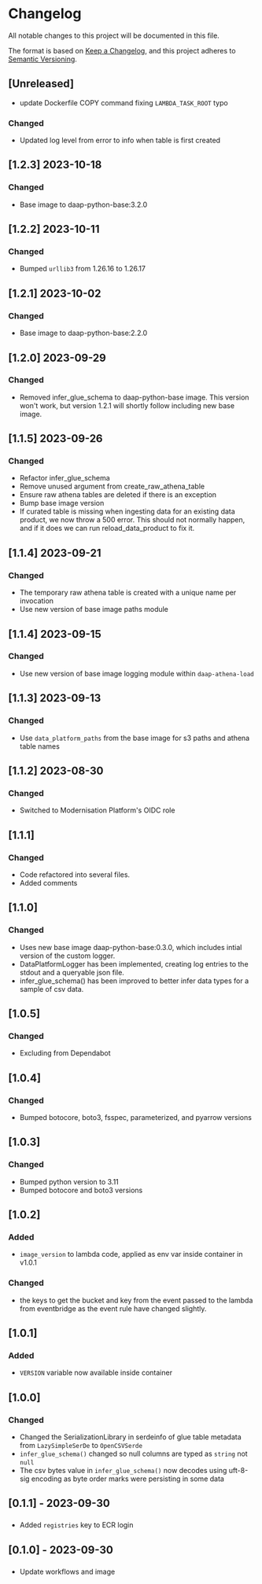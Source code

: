 <!-- markdownlint-disable MD003 -->

# Changelog

All notable changes to this project will be documented in this file.

The format is based on [Keep a Changelog](https://keepachangelog.com/en/1.0.0/),
and this project adheres to [Semantic Versioning](https://semver.org/spec/v2.0.0.html).

## [Unreleased]

- update Dockerfile COPY command fixing `LAMBDA_TASK_ROOT` typo

### Changed

- Updated log level from error to info when table is first created

## [1.2.3] 2023-10-18

### Changed

- Base image to daap-python-base:3.2.0

## [1.2.2] 2023-10-11

### Changed

- Bumped `urllib3` from 1.26.16 to 1.26.17

## [1.2.1] 2023-10-02

### Changed

- Base image to daap-python-base:2.2.0

## [1.2.0] 2023-09-29

### Changed

- Removed infer_glue_schema to daap-python-base image. This version won't
  work, but version 1.2.1 will shortly follow including new base image.

## [1.1.5] 2023-09-26

### Changed

- Refactor infer_glue_schema
- Remove unused argument from create_raw_athena_table
- Ensure raw athena tables are deleted if there is an exception
- Bump base image version
- If curated table is missing when ingesting data for an existing data product,
  we now throw a 500 error. This should not normally happen, and if it does
  we can run reload_data_product to fix it.

## [1.1.4] 2023-09-21

### Changed

- The temporary raw athena table is created with a unique name per invocation
- Use new version of base image paths module

## [1.1.4] 2023-09-15

### Changed

- Use new version of base image logging module within `daap-athena-load`

## [1.1.3] 2023-09-13

### Changed

- Use `data_platform_paths` from the base image for s3 paths and athena table names

## [1.1.2] 2023-08-30

### Changed

- Switched to Modernisation Platform's OIDC role

## [1.1.1]

### Changed

- Code refactored into several files.
- Added comments

## [1.1.0]

### Changed

- Uses new base image daap-python-base:0.3.0, which includes intial version of the
  custom logger.
- DataPlatformLogger has been implemented, creating log entries to the stdout and
  a queryable json file.
- infer_glue_schema() has been improved to better infer data types for a sample of
  csv data.

## [1.0.5]

### Changed

- Excluding from Dependabot

## [1.0.4]

### Changed

- Bumped botocore, boto3, fsspec, parameterized, and pyarrow versions

## [1.0.3]

### Changed

- Bumped python version to 3.11
- Bumped botocore and boto3 versions

## [1.0.2]

### Added

- `image_version` to lambda code, applied as env var inside container in v1.0.1

### Changed

- the keys to get the bucket and key from the event passed to the lambda from eventbridge
  as the event rule have changed slightly.

## [1.0.1]

### Added

- `VERSION` variable now available inside container

## [1.0.0]

### Changed

- Changed the SerializationLibrary in serdeinfo of glue table metadata from
  `LazySimpleSerDe` to `OpenCSVSerde`
- `infer_glue_schema()` changed so null columns are typed as `string` not `null`
- The csv bytes value in `infer_glue_schema()` now decodes using uft-8-sig encoding
  as byte order marks were persisting in some data

## [0.1.1] - 2023-09-30

###

- Added `registries` key to ECR login

## [0.1.0] - 2023-09-30

###

- Update workflows and image
